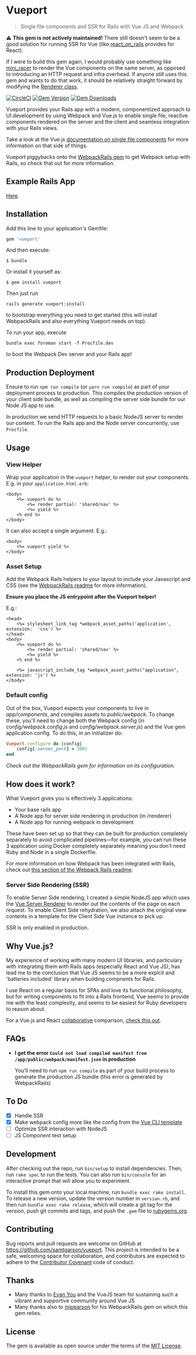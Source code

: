 # Vueport
>Single file components and SSR for Rails with Vue JS and Webpack

⚠️ **This gem is not actively maintained!** 
There still doesn't seem to be a good solution for running SSR for Vue (like [react_on_rails](https://github.com/shakacode/react_on_rails) provides for React).

If I were to build this gem again, I would probably use something like [mini_racer](https://github.com/rubyjs/mini_racer) to render the Vue components on the same server, as opposed to introducing an HTTP request and infra overhead. If anyone still uses this gem and wants to do that work, it should be relatively straight forward by modifying the [Renderer class](https://github.com/samtgarson/vueport/blob/master/lib/vueport/renderer.rb#L30).

[![CircleCI](https://img.shields.io/circleci/project/github/samtgarson/vueport/master.svg)](https://circleci.com/gh/samtgarson/vueport) [![Gem Version](https://img.shields.io/gem/v/vueport.svg)](https://rubygems.org/gems/vueport) [![Gem Downloads](https://img.shields.io/gem/dt/vueport.svg)](https://rubygems.org/gems/vueport)

Vueport provides your Rails app with a modern, componentized approach to UI development by using Webpack and Vue.js to enable single file, reactive components rendered on the server and the client and seamless integration with your Rails views.

Take a look at the Vue.js [documentation on single file components](https://vuejs.org/guide/single-file-components.html) for more information on that side of things.

Vueport piggybacks onto the [WebpackRails gem](https://github.com/mipearson/webpack-rails) to get Webpack setup with Rails, so check that out for more information.

## Example Rails App

[Here](https://github.com/samtgarson/vueport-example).

## Installation

Add this line to your application's Gemfile:

```ruby
gem 'vueport'
```

And then execute:

    $ bundle

Or install it yourself as:

    $ gem install vueport

Then just run 

```shell
rails generate vueport:install
```

to bootstrap everything you need to get started (this will install WebpackRails and also everything Vueport needs on top).

To run your app, execute

```shell
bundle exec foreman start -f Procfile.dev
```

to boot the Webpack Dev server and your Rails app!

## Production Deployment

Ensure to run `npm run compile` (or `yarn run compile`) as part of your deployment process to production. This compiles the production version of your client side bundle, as well as compiling the server side bundle for our Node JS app to use.

In production we send HTTP requests to a basic NodeJS server to render our content. To run the Rails app and the Node server concurrently, use `Procfile`.

## Usage

### View Helper

Wrap your application in the `vueport` helper, to render out your components. E.g. in your `application.html.erb`:

```erb
<body>
    <%= vueport do %>
        <%= render partial: 'shared/nav' %>
        <%= yield %>
    <% end %>
</body>
```

It can also accept a single argument. E.g.:

```erb
<body>
    <%= vueport yield %>
</body>
```

### Asset Setup

Add the Webpack Rails helpers to your layout to include your Javascript and CSS (see the [WebpackRails readme](https://github.com/mipearson/webpack-rails) for more information).

**Ensure you place the JS entrypoint after the Vueport helper!**

E.g.:

```erb
<head>
    <%= stylesheet_link_tag *webpack_asset_paths('application', extension:  'css') %>
</head>
<body>
    <%= vueport do %>
        <%= render partial: 'shared/nav' %>
        <%= yield %>
    <% end %>

    <%= javascript_include_tag *webpack_asset_paths("application", extension: 'js') %>
</body>
```

### Default config

Out of the box, Vueport expects your components to live in _app/components_, and compiles assets to _public/webpack_. To change these, you'll need to change both the Webpack config (in _config/webpack.config.js_ and _config/webpack.server.js_) and the Vue gem application config. To do this, in an initializer do:

```ruby
Vueport.configure do |config|
    config[:server_port] = 3001
end
```

_Check out the WebpackRails gem for information on its configuration._

## How does it work?

What Vueport gives you is effectively 3 applications:

- Your base rails app
- A Node app for server side rendering in production (in /renderer)
- A Node app for running webpack in development

These have been set up so that they can be built for production completely separately to avoid complicated pipelines—for example, you can run these 3 application using Docker completely separately meaning you don't need Ruby and Node in a single Dockerfile.

For more information on how Webpack has been integrated with Rails, check out [this section of the Webpack Rails readme](https://github.com/mipearson/webpack-rails#how-it-works).

### Server Side Rendering (SSR)

To enable Server Side rendering, I created a simple NodeJS app which uses the [Vue Server Renderer](https://www.npmjs.com/package/vue-server-renderer) to render out the contents of the page on each request. To enable Client Side rehydration, we also attach the original view contents in a template for the Client Side Vue instance to pick up.

SSR is only enabled in production.

## Why Vue.js?

My experience of working with many modern UI libraries, and particulary with integrating them with Rails apps (especially React and Vue JS), has lead me to the conclusion that Vue JS seems to be a more explcit and 'batteries included' library when building compnents for Rails. 

I use React on a regular basis for SPAs and love its functional philosophy, but for writing components to fit into a Rails frontend, Vue seems to provide me with the least complexity, and seems to be easiest for Ruby developers to reason about.

For a Vue.js and React [collaborative](https://github.com/vuejs/vuejs.org/issues/364) comparison, [check this out](https://vuejs.org/guide/comparison.html).

## FAQs

- **I get the error `Could not load compiled manifest from /app/public/webpack/manifest.json` in production**

  You'll need to run `npm run compile` as part of your build process to generate the production JS bundle (this error is generated by WebpackRails)

## To Do

- [x] Handle SSR
- [x] Make webpack config more like the config from the [Vue CLI template](https://github.com/vuejs-templates/webpack/tree/master/template/build)
- [ ] Optimize SSR interaction with NodeJS
- [ ] JS Component test setup

## Development

After checking out the repo, run `bin/setup` to install dependencies. Then, run `rake spec` to run the tests. You can also run `bin/console` for an interactive prompt that will allow you to experiment.

To install this gem onto your local machine, run `bundle exec rake install`. To release a new version, update the version number in `version.rb`, and then run `bundle exec rake release`, which will create a git tag for the version, push git commits and tags, and push the `.gem` file to [rubygems.org](https://rubygems.org).

## Contributing

Bug reports and pull requests are welcome on GitHub at https://github.com/samtgarson/vueport. This project is intended to be a safe, welcoming space for collaboration, and contributors are expected to adhere to the [Contributor Covenant](http://contributor-covenant.org) code of conduct.

## Thanks

- Many thanks to [Evan You](https://github.com/yyx990803) and the VueJS team for sustaining such a vibrant and supportive community around Vue JS
- Many thanks also to [mipearson](https://github.com/mipearson) for his WebpackRails gem on which this gem relies.

## License

The gem is available as open source under the terms of the [MIT License](http://opensource.org/licenses/MIT).

